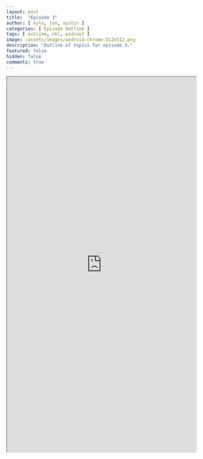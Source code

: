 ```yaml
---
layout: post
title:  "Episode 3"
author: [ kyle, jon, austin ]
categories: [ Episode Outline ]
tags: [ outline, nhl, podcast ]
image: /assets/images/android-chrome-512x512.png
description: "Outline of topics for episode 3."
featured: false
hidden: false
comments: true
---
```


<iframe src="https://docs.google.com/document/d/e/2PACX-1vQiJvt7yn7v0YD3JyssMLOStK1vnDs8_5FUb0auDfiG4DaUtXB-VsHqYN0cwG-NxUX5R7w2is7f5Xa-/pub?embedded=true" width="100%" height="1000"></iframe>
